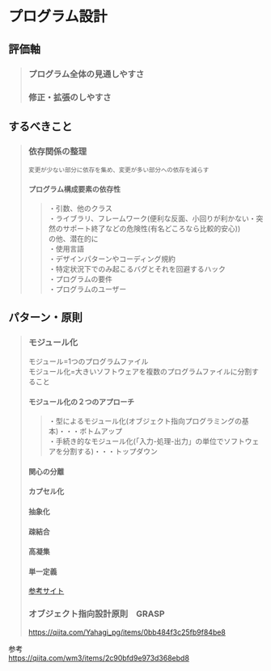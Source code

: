 # プログラム設計
## 評価軸
>### プログラム全体の見通しやすさ
>### 修正・拡張のしやすさ
## するべきこと
>### 依存関係の整理
>`変更が少ない部分に依存を集め、変更が多い部分への依存を減らす`  
>#### プログラム構成要素の依存性
>>・引数、他のクラス  
>>・ライブラリ、フレームワーク(便利な反面、小回りが利かない・突然のサポート終了などの危険性(有名どころなら比較的安心))  
>>の他、潜在的に  
>>・使用言語  
>>・デザインパターンやコーディング規約  
>>・特定状況下でのみ起こるバグとそれを回避するハック  
>>・プログラムの要件  
>>・プログラムのユーザー  
## パターン・原則
>### モジュール化  
>モジュール=1つのプログラムファイル  
>モジュール化=大きいソフトウェアを複数のプログラムファイルに分割すること  
>#### モジュール化の２つのアプローチ
>>・型によるモジュール化(オブジェクト指向プログラミングの基本)・・・ボトムアップ  
>>・手続き的なモジュール化(「入力-処理-出力」の単位でソフトウェアを分割する)・・・トップダウン  
>#### 関心の分離  
>#### カプセル化  
>#### 抽象化  
>#### 疎結合  
>#### 高凝集  
>#### 単一定義 
>[参考サイト](https://masuda220.hatenablog.com/entry/2020/06/26/182317#%E7%99%BA%E5%B1%95%E6%80%A7%E3%82%92%E3%81%86%E3%81%BF%E3%81%A0%E3%81%99%EF%BC%97%E3%81%A4%E3%81%AE%E8%A8%AD%E8%A8%88%E5%8E%9F%E5%89%87)
>
>### オブジェクト指向設計原則　GRASP  
>https://qiita.com/Yahagi_pg/items/0bb484f3c25fb9f84be8  

参考  
https://qiita.com/wm3/items/2c90bfd9e973d368ebd8
